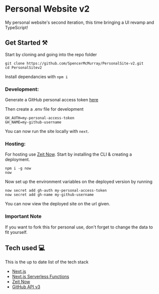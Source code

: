 # Personal Website v2

My personal website's second iteration, this time bringing a UI revamp and TypeScript!

## Get Started ⚒

Start by cloning and going into the repo folder

```
git clone https://github.com/SpencerMcMurray/PersonalSite-v2.git
cd PersonalSitev2
```

Install dependancies with `npm i`

### Development:

Generate a GitHub personal access token [here](https://github.com/settings/tokens)

Then create a .env file for development

```
GH_AUTH=my-personal-access-token
GH_NAME=my-github-username
```

You can now run the site locally with `next`.

### Hosting:

For hosting use [Zeit Now](https://zeit.co). Start by installing the CLI & creating a deployment.

```
npm i -g now
now
```

Now set up the environment variables on the deployed version by running

```
now secret add gh-auth my-personal-access-token
now secret add gh-name my-github-username
```

You can now view the deployed site on the url given.

### Important Note

If you want to fork this for personal use, don't forget to change the data to fit yourself.

## Tech used 💻

This is the up to date list of the tech stack

- [Next.js](https://github.com/zeit/next.js)
- [Next.js Serverless Functions](https://zeit.co/docs/v2/serverless-functions/introduction)
- [Zeit Now](https://zeit.co/)
- [GitHub API v3](https://developer.github.com/v3/)
